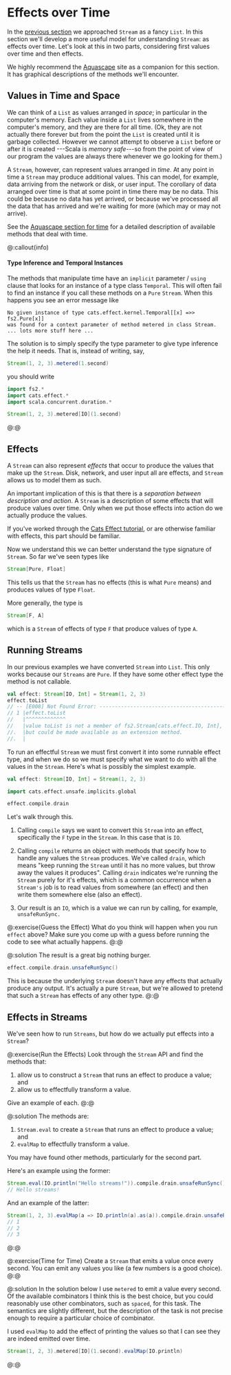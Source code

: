 # Effects over Time

In the [previous section](list.md) we approached `Stream` as a fancy `List`. 
In this section we'll develop a more useful model for understanding `Stream`: as effects over time. 
Let's look at this in two parts, considering first values over time and then effects.

We highly recommend the [Aquascape][aquascape] site as a companion for this section.
It has graphical descriptions of the methods we'll encounter.


## Values in Time and Space

We can think of a `List` as values arranged in *space*; in particular in the computer's memory.
Each value inside a `List` lives somewhere in the computer's memory, and they are there for all time. (Ok, they are not actually there forever but from the point the `List` is created until it is garbage collected. However we cannot attempt to observe a `List` before or after it is created ---Scala is *memory safe*---so from the point of view of our program the values are always there whenever we go looking for them.)

A `Stream`, however, can represent values arranged in *time*. At any point in time a `Stream` may produce additional values. This can model, for example, data arriving from the network or disk, or user input. The corollary of data arranged over time is that at some point in time there may be no data. This could be because no data has yet arrived, or because we've processed all the data that has arrived and we're waiting for more (which may or may not arrive).

See the [Aquascape section for time][aquascape-time] for a detailed description of available methods that deal with time.

@:callout(info)

#### Type Inference and Temporal Instances

The methods that manipulate time have an `implicit` parameter / `using` clause that looks for an instance of a type class `Temporal`. This will often fail to find an instance if you call these methods on a `Pure` `Stream`. When this happens you see an error message like

```
No given instance of type cats.effect.kernel.Temporal[[x] =>> fs2.Pure[x]] 
was found for a context parameter of method metered in class Stream.
... lots more stuff here ...
```
The solution is to simply specify the type parameter to give type inference the help it needs. That is, instead of writing, say,

```scala
Stream(1, 2, 3).metered(1.second)
```

you should write

```scala mdoc:silent
import fs2.*
import cats.effect.*
import scala.concurrent.duration.*

Stream(1, 2, 3).metered[IO](1.second)
```
@:@

## Effects

A `Stream` can also represent *effects* that occur to produce the values that make up the `Stream`. Disk, network, and user input all are effects, and `Stream` allows us to model them as such.

An important implication of this is that there is a *separation between description and action*. A `Stream` is a description of some effects that will produce values over time. Only when we put those effects into action do we actually produce the values. 

If you've worked through the [Cats Effect tutorial][cats-effect-tutorial], or are otherwise familiar with effects, this part should be familiar.

Now we understand this we can better understand the type signature of `Stream`. So far we've seen types like

```scala
Stream[Pure, Float]
```

This tells us that the `Stream` has no effects (this is what `Pure` means) and produces values of type `Float`.

More generally, the type is

```scala
Stream[F, A]
```

which is a `Stream` of effects of type `F` that produce values of type `A`.


## Running Streams

In our previous examples we have converted `Stream` into `List`. This only works because our `Streams` are `Pure`. If they have some other effect type the method is not callable.

```scala
val effect: Stream[IO, Int] = Stream(1, 2, 3)
effect.toList
// -- [E008] Not Found Error: -----------------------------------------------------
// 1 |effect.toList
//   |^^^^^^^^^^^^^
//   |value toList is not a member of fs2.Stream[cats.effect.IO, Int], 
//.  |but could be made available as an extension method.
//.  |
```

To run an effectful `Stream` we must first convert it into some runnable effect type, and when we do so we must specify what we want to do with all the values in the `Stream`. Here's what is possibly the simplest example.

```scala mdoc:invisible
val effect: Stream[IO, Int] = Stream(1, 2, 3)
```
```scala
import cats.effect.unsafe.implicits.global

effect.compile.drain
```

Let's walk through this.

1. Calling `compile` says we want to convert this `Stream` into an effect, specifically the `F` type in the `Stream`. In this case that is `IO`.

2. Calling `compile` returns an object with methods that specify how to handle any values the `Stream` produces. We've called `drain`, which means "keep running the `Stream` until it has no more values, but throw away the values it produces". Calling `drain` indicates we're running the `Stream` purely for it's effects, which is a common occurrence when a `Stream's` job is to read values from somewhere (an effect) and then write them somewhere else (also an effect).

3. Our result is an `IO`, which is a value we can run by calling, for example, `unsafeRunSync.`


@:exercise(Guess the Effect)
What do you think will happen when you run `effect` above? Make sure you come up with a guess before running the code to see what actually happens.
@:@

@:solution
The result is a great big nothing burger.

```scala
effect.compile.drain.unsafeRunSync()
```

This is because the underlying `Stream` doesn't have any effects that actually produce any output. It's actually a pure `Stream`, but we're allowed to pretend that such a `Stream` has effects of any other type.
@:@


## Effects in Streams

We've seen how to run `Streams`, but how do we actually put effects into a `Stream`?

@:exercise(Run the Effects)
Look through the `Stream` API and find the methods that:

1. allow us to construct a `Stream` that runs an effect to produce a value; and
2. allow us to effectfully transform a value.

Give an example of each.
@:@

@:solution
The methods are:

1. `Stream.eval` to create a `Stream` that runs an effect to produce a value; and
2. `evalMap` to effectfully transform a value.

You may have found other methods, particularly for the second part.

Here's an example using the former:

```scala
Stream.eval(IO.println("Hello streams!")).compile.drain.unsafeRunSync()
// Hello streams!
```

And an example of the latter:

```scala
Stream(1, 2, 3).evalMap(a => IO.println(a).as(a)).compile.drain.unsafeRunSync()
// 1
// 2
// 3
```
@:@


@:exercise(Time for Time)
Create a `Stream` that emits a value once every second. You can emit any values you like (a few numbers is a good choice).
@:@

@:solution
In the solution below I use `metered` to emit a value every second. Of the available combinators I think this is the best choice, but you could reasonably use other combinators, such as `spaced`, for this task. The semantics are slightly different, but the description of the task is not precise enough to require a particular choice of combinator. 

I used `evalMap` to add the effect of printing the values so that I can see they are indeed emitted over time.

```scala mdoc:silent
Stream(1, 2, 3).metered[IO](1.second).evalMap(IO.println)
```
@:@

[cats-effect-tutorial]: https://creativescala.org/cats-effect-tutorial
[aquascape]: https://zainab-ali.github.io/aquascape/
[aquascape-time]: https://zainab-ali.github.io/aquascape/reference/time.html
